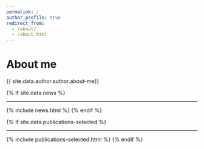 ```yaml
---
permalink: /
author_profile: true
redirect_from:
  - /about/
  - /about.html
---
```


<h1>About me</h1>
{{ site.data.author.author.about-me}}

{% if site.data.news %}
***
  {% include news.html %}
{% endif %}

{% if site.data.publications-selected %}
***
  {% include publications-selected.html %}
{% endif %}
